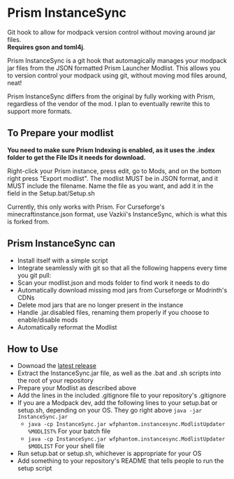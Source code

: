 # Prism InstanceSync
Git hook to allow for modpack version control without moving around jar files.  
**Requires gson and toml4j**.

Prism InstanceSync is a git hook that automagically manages your modpack jar files from the JSON formatted Prism Launcher Modlist. This allows you to version control your modpack using git, without moving mod files around, neat!

Prism InstanceSync differs from the original by fully working with Prism, regardless of the vendor of the mod. I plan to eventually rewrite this to support more formats.


## To Prepare your modlist
**You need to make sure Prism Indexing is enabled, as it uses the .index folder to get the File IDs it needs for download.**

Right-click your Prism instance, press edit, go to Mods, and on the bottom right press "Export modlist". The modlist MUST be in JSON format, and it MUST include the filename. Name the file as you want, and add it in the field in the Setup.bat/Setup.sh

Currently, this only works with Prism. For Curseforge's minecraftinstance.json format, use Vazkii's InstanceSync, which is what this is forked from.

## Prism InstanceSync can
* Install itself with a simple script
* Integrate seamlessly with git so that all the following happens every time you git pull:
* Scan your modlist.json and mods folder to find work it needs to do
* Automatically download missing mod jars from Curseforge or Modrinth's CDNs
* Delete mod jars that are no longer present in the instance
* Handle .jar.disabled files, renaming them properly if you choose to enable/disable mods
* Automatically reformat the Modlist 

## How to Use

* Downoad the [latest release](https://github.com/WFPhantom/PrismInstanceSync/releases)
* Extract the InstanceSync.jar file, as well as the .bat and .sh scripts into the root of your repository
* Prepare your Modlist as described above
* Add the lines in the included .gitignore file to your repository's .gitignore
* If you are a Modpack dev, add the following lines to your setup.bat or setup.sh, depending on your OS. They go right above `java -jar InstanceSync.jar`
  - `java -cp InstanceSync.jar wfphantom.instancesync.ModlistUpdater %MODLIST%` For your batch file
  - `java -cp InstanceSync.jar wfphantom.instancesync.ModlistUpdater $MODLIST` For your shell file
* Run  setup.bat or setup.sh, whichever is appropriate for your OS
* Add something to your repository's README that tells people to run the setup script
